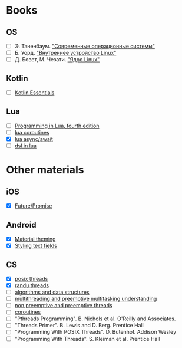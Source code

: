 # Books
## OS
- [ ] Э. Таненбаум. ["Современные операционные системы"](https://www.ozon.ru/product/sovremennye-operatsionnye-sistemy-4-e-izd-1576406615/?asb=Hhl6P7DwwSerVkUSSCba5DYBHTYsB8EHoNkKcMg6DvI%253D&asb2=NgUbH1KANctpG1dHkchf_tMdhIL0mFMVlyCG4FgY1T166S81VeM-cUJ4Pvb0DMf9&avtc=1&avte=4&avts=1727415679&keywords=%D0%AD.+%D0%A2%D0%B0%D0%BD%D0%B5%D0%BD%D0%B1%D0%B0%D1%83%D0%BC.+%22%D0%A1%D0%BE%D0%B2%D1%80%D0%B5%D0%BC%D0%B5%D0%BD%D0%BD%D1%8B%D0%B5+%D0%BE%D0%BF%D0%B5%D1%80%D0%B0%D1%86%D0%B8%D0%BE%D0%BD%D0%BD%D1%8B%D0%B5+%D1%81%D0%B8%D1%81%D1%82%D0%B5%D0%BC%D1%8B%22)
- [ ] Б. Уорд. ["Внутреннее устройство Linux"](https://www.ozon.ru/product/vnutrennee-ustroystvo-linux-817158832/?advert=AL8AF0TkymZiUVfJC-aq5uFy5XpNSFnj0BVJTf_5NhK3sJCpYrsqrRKSfyCKSWDuaJoMNxiu2iDQdpS6EurlVBAVY7u0uNBbhqnOvu830HC9ZiU_At7YGKnyWfB6auDGRzL_F7wJ9_QAkyyuzKKeZBqJIZ5Xf2NqCWy4VHDX-rGv_mO08BQDuXX_A3XmIGRkvNDgIWzHK3jTOOKjS9fIKSNkl1jbwOfcxtEwvDEG6lsZcQ6arM2US9eqzZCHjgIsPAupUsU5v-suo0_1SoC-x3Uodd5KNJxGf787XQle3opnrbj6DHSZz9vifgKn3qAI-kjcUt6I807fvAzJIgfbf6OPNBOhBdp2PNaPvYEoFTfFlzpF8sr2knz-j1aymx3bYlY9TvKUejMJOzNajsnx_RipQH9KXFpdUVV8x2vY&avtc=1&avte=2&avts=1727415722&keywords=%D0%92%D0%BD%D1%83%D1%82%D1%80%D0%B5%D0%BD%D0%BD%D0%B5%D0%B5+%D1%83%D1%81%D1%82%D1%80%D0%BE%D0%B9%D1%81%D1%82%D0%B2%D0%BE+Linux)
- [ ] Д. Бовет, М. Чезати. ["Ядро Linux"](https://www.ozon.ru/product/kniga-matveev-m-d-yadro-linux-sborka-nastroyka-upravlenie-1641950205/?asb=Z6KUdjfvChw%252BnzOE1Z%252FAVQdoZDF6zewZe84MLANiicU%253D&asb2=jfxHtNSqO7vL180KqN05PHZfY_sIa2CABzMf2-fmpj_tXMSmDV2emQgeTNKhWHXs&avtc=1&avte=2&avts=1727514690&keywords=%D0%94.+%D0%91%D0%BE%D0%B2%D0%B5%D1%82,+%D0%9C.+%D0%A7%D0%B5%D0%B7%D0%B0%D1%82%D0%B8.+%22%D0%AF%D0%B4%D1%80%D0%BE+Linux%22)

## Kotlin
- [ ] [Kotlin Essentials](https://kt.academy/book/kotlin_essentials)

## Lua
- [ ] [Programming in Lua, fourth edition](https://www.amazon.com/dp/8590379868)
- [ ] [lua coroutines](https://www.youtube.com/watch?v=G3NKwhWv8x0)
- [x] [lua async/await](https://github.com/ms-jpq/lua-async-await)
- [ ] [dsl in lua](https://leafo.net/guides/dsl-in-lua.html)

# Other materials

## iOS

- [x] [Future/Promise](https://www.swiftbysundell.com/articles/under-the-hood-of-futures-and-promises-in-swift/)

## Android

- [x] [Material theming](https://developer.android.com/codelabs/jetpack-compose-theming#8)
- [x] [Styling text fields](https://www.youtube.com/watch?v=cIK7ILpApGE)

## CS

- [x] [posix threads](https://hpc-tutorials.llnl.gov/posix/)
- [x] [randu threads](https://randu.org/tutorials/threads/)
- [ ] [algorithms and data structures](https://techdevguide.withgoogle.com/paths/data-structures-and-algorithms/)
- [ ] [multithreading and preemptive multitasking understanding](https://www.youtube.com/watch?v=mpDcIKlD6VE)
- [ ] [non preemptive and preemptive threads](https://www.cs.princeton.edu/courses/archive/fall08/cos318/lectures/Lec5-ThreadsImplementation.pdf)
- [ ] [coroutines](https://www.youtube.com/watch?v=8sEe-4tig_A)
- [ ] "Pthreads Programming". B. Nichols et al. O'Reilly and Associates.
- [ ] "Threads Primer". B. Lewis and D. Berg. Prentice Hall
- [ ] "Programming With POSIX Threads". D. Butenhof. Addison Wesley
- [ ] "Programming With Threads". S. Kleiman et al. Prentice Hall
